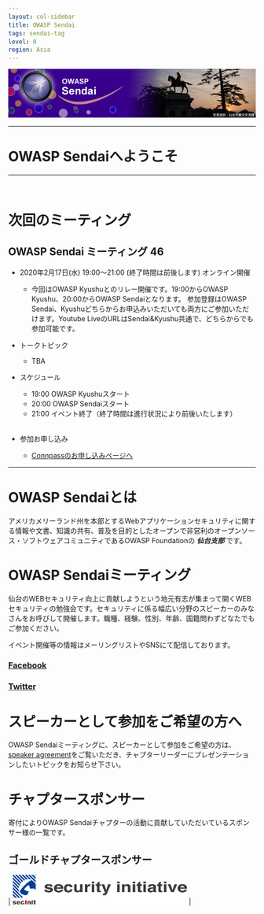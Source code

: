 ```yaml
---
layout: col-sidebar
title: OWASP Sendai
tags: sendai-tag
level: 0
region: Asia
---
```


![OWASP Sendai Logo](assets/images/owasp_sendai_logo.png)

---
# OWASP Sendaiへようこそ
---
<br>

# 次回のミーティング

## OWASP Sendai ミーティング 46
   * 2020年2月17日(水) 19:00～21:00 (終了時間は前後します) オンライン開催
      * 今回はOWASP Kyushuとのリレー開催です。19:00からOWASP Kyushu、20:00からOWASP Sendaiとなります。
        参加登録はOWASP Sendai、Kyushuどちらからお申込みいただいても両方にご参加いただけます。Youtube LiveのURLはSendai&Kyushu共通で、どちらからでも参加可能です。
   * トークトピック
      * TBA
   * スケジュール
      * 19:00 OWASP Kyushuスタート
      * 20:00 OWASP Sendaiスタート
      * 21:00 イベント終了（終了時間は進行状況により前後いたします）
      <br>

   * 参加お申し込み
      * [Connpassのお申し込みページへ](https://owaspsendai.connpass.com/event/200709/)

---

# OWASP Sendaiとは
アメリカメリーランド州を本部とするWebアプリケーションセキュリティに関する情報や文書、知識の共有、普及を目的としたオープンで非営利のオープンソース・ソフトウェアコミュニティであるOWASP Foundationの ***仙台支部*** です。
<br>

# OWASP Sendaiミーティング
仙台のWEBセキュリティ向上に貢献しようという地元有志が集まって開くWEBセキュリティの勉強会です。セキュリティに係る幅広い分野のスピーカーのみなさんをお呼びして開催します。職種、経験、性別、年齢、国籍問わずどなたでもご参加ください。
<br>

イベント開催等の情報はメーリングリストやSNSにて配信しております。
### [Facebook](https://www.facebook.com/owaspsendai/)
### [Twitter](https://twitter.com/OWASP_Sendai)

# スピーカーとして参加をご希望の方へ

OWASP Sendaiミーティングに、スピーカーとして参加をご希望の方は、 [speaker agreement](https://owasp.org/www-policy/legal/speaker-agreement)をご覧いただき、チャプターリーダーにプレゼンテーションしたいトピックをお知らせ下さい。
<br>

# チャプタースポンサー

寄付によりOWASP Sendaiチャプターの活動に貢献していただいているスポンサー様の一覧です。

## ゴールドチャプタースポンサー

| [<img src="assets/images/securityinitiative.png" height="60px">](https://security-initiative.co.jp) |

<br>


